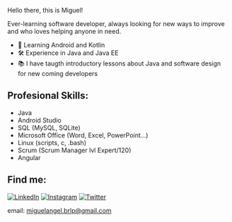 Hello there, this is Miguel!

Ever-learning software developer, always looking for new ways to improve and who loves helping anyone in need.

- 👀 Learning Android and Kotlin
- 🛠 Experience in Java and Java EE
- 📚 I have taugth introductory lessons about Java and software design for new coming developers

## Profesional Skills:

 - Java
 - Android Studio
 - SQL (MySQL, SQLite)
 - Microsoft Office (Word, Excel, PowerPoint...) 
 - Linux (scripts, c, .bash)
 - Scrum (Scrum Manager lvl Expert/120)
 - Angular

## Find me:

[![LinkedIn](https://img.shields.io/badge/LinkedIn-Miguel_Berciano-0077B5??style=for-the-badge&logo=linkedin&logoColor=white&labelColor=101010)](https://www.linkedin.com/in/miguel-%C3%A1ngel-berciano-rodr%C3%ADguez-2ba965163) 
[![Instagram](https://img.shields.io/badge/Instagram-@sr_miki-0077B5??style=for-the-badge&logo=instagram&logoColor=white&labelColor=101010)](https://www.instagram.com/sr_miki/)
[![Twitter](https://img.shields.io/badge/Twitter-@SrMikiBerciano-0077B5??style=for-the-badge&logo=twitter&logoColor=white&labelColor=101010)](https://twitter.com/SrMikiBerciano)

email: miguelangel.brlp@gmail.com
